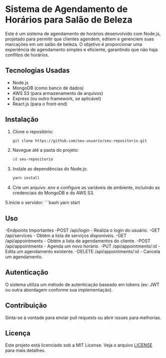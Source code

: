 # Sistema de Agendamento de Horários para Salão de Beleza

Este é um sistema de agendamento de horários desenvolvido com Node.js, projetado para permitir que clientes agendem, editem e gerenciem suas marcações em um salão de beleza. O objetivo é proporcionar uma experiência de agendamento simples e eficiente, garantindo que não haja conflitos de horários.

## Tecnologias Usadas

- Node.js
- MongoDB (como banco de dados)
- AWS S3 (para armazenamento de arquivos)
- Express (ou outro framework, se aplicável)
- React.js (para o front-end)

## Instalação

1. Clone o repositório:
   ```bash
   git clone https://github.com/seu-usuario/seu-repositorio.git

2. Navegue até a pasta do projeto:
   ```bash
   cd seu-repositorio

3. Instale as dependências do Node.js:
    ```bash
    yarn install

4. Crie um arquivo .env e configure as variáveis de ambiente, incluindo as credenciais do MongoDB e do AWS S3.

5.Inicie o servidor:
    ```bash
    yarn start


## Uso
-Endpoints Importantes
-POST /api/login - Realiza o login do usuário.
-GET /api/services - Obtém a lista de serviços disponíveis.
-GET /api/appointments - Obtém a lista de agendamentos do cliente.
-POST /api/appointments - Agenda um novo horário.
-PUT /api/appointments/:id - Edita um agendamento existente.
-DELETE /api/appointments/:id - Cancela um agendamento.


## Autenticação
O sistema utiliza um método de autenticação baseado em tokens (ex: JWT ou outra abordagem conforme sua implementação).

## Contribuição
Sinta-se à vontade para enviar pull requests ou abrir issues para melhorias.

## Licença

Este projeto está licenciado sob a MIT License. Veja o arquivo [LICENSE](LICENSE) para mais detalhes.
